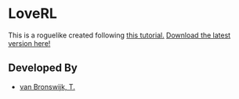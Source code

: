 # LoveRL

This is a roguelike created following [this tutorial.](http://www.roguebasin.com/index.php?title=Complete_Roguelike_Tutorial,_using_python%2Blibtcod) [Download the latest version here!](https://github.com/sternold/love-rl/releases)

## Developed By

* [van Bronswijk, T.](https://github.com/Sternold)
